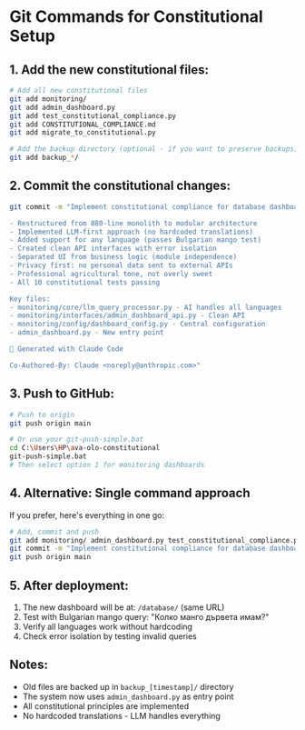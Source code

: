 # Git Commands for Constitutional Setup

## 1. Add the new constitutional files:

```bash
# Add all new constitutional files
git add monitoring/
git add admin_dashboard.py
git add test_constitutional_compliance.py
git add CONSTITUTIONAL_COMPLIANCE.md
git add migrate_to_constitutional.py

# Add the backup directory (optional - if you want to preserve backups)
git add backup_*/
```

## 2. Commit the constitutional changes:

```bash
git commit -m "Implement constitutional compliance for database dashboard

- Restructured from 880-line monolith to modular architecture
- Implemented LLM-first approach (no hardcoded translations)
- Added support for any language (passes Bulgarian mango test)
- Created clean API interfaces with error isolation
- Separated UI from business logic (module independence)
- Privacy first: no personal data sent to external APIs
- Professional agricultural tone, not overly sweet
- All 10 constitutional tests passing

Key files:
- monitoring/core/llm_query_processor.py - AI handles all languages
- monitoring/interfaces/admin_dashboard_api.py - Clean API
- monitoring/config/dashboard_config.py - Central configuration
- admin_dashboard.py - New entry point

🤖 Generated with Claude Code

Co-Authored-By: Claude <noreply@anthropic.com>"
```

## 3. Push to GitHub:

```bash
# Push to origin
git push origin main

# Or use your git-push-simple.bat
cd C:\Users\HP\ava-olo-constitutional
git-push-simple.bat
# Then select option 1 for monitoring dashboards
```

## 4. Alternative: Single command approach

If you prefer, here's everything in one go:

```bash
# Add, commit and push
git add monitoring/ admin_dashboard.py test_constitutional_compliance.py CONSTITUTIONAL_COMPLIANCE.md migrate_to_constitutional.py && \
git commit -m "Implement constitutional compliance for database dashboard" && \
git push origin main
```

## 5. After deployment:

1. The new dashboard will be at: `/database/` (same URL)
2. Test with Bulgarian mango query: "Колко манго дървета имам?"
3. Verify all languages work without hardcoding
4. Check error isolation by testing invalid queries

## Notes:

- Old files are backed up in `backup_[timestamp]/` directory
- The system now uses `admin_dashboard.py` as entry point
- All constitutional principles are implemented
- No hardcoded translations - LLM handles everything